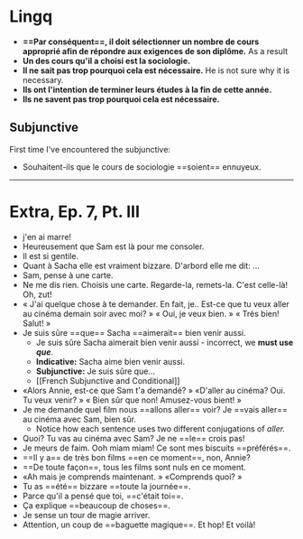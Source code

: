 # Lingq
- **==Par conséquent==, il doit sélectionner un nombre de cours approprié afin de répondre aux exigences de son diplôme.**
  As a result
- **Un des cours qu'il a choisi est la sociologie.**
- **Il ne sait pas trop pourquoi cela est nécessaire.**
  He is not sure why it is necessary.
- **Ils ont l'intention de terminer leurs études à la fin de cette année.**
- **Ils ne savent pas trop pourquoi cela est nécessaire.**
## Subjunctive
First time I've encountered the subjunctive: 
- Souhaitent-ils que le cours de sociologie ==soient== ennuyeux.
---
# Extra, Ep. 7, Pt. III
- j'en ai marre!
- Heureusement que Sam est là pour me consoler.
- Il est si gentile.
- Quant à Sacha elle est vraiment bizzare. D'arbord elle me dit: ...
- Sam, pense à une carte.
- Ne me dis rien. Choisis une carte. Regarde-la, remets-la. C'est celle-là! Oh, zut!
- « J'ai quelque chose à te demander. En fait, je.. Est-ce que tu veux aller au cinéma demain soir avec moi? » « Oui, je veux bien. » « Très bien! Salut! »
- Je suis sûre ==que== Sacha ==aimerait== bien venir aussi.
	- Je suis sûre Sacha aimerait bien venir aussi - incorrect, we **must use *que***.
	- **Indicative:** Sacha aime bien venir aussi.
	- **Subjunctive:** Je suis sûre que...
	- [[French Subjunctive and Conditional]]
- «Alors Annie, est-ce que Sam t'a demandé? » «D'aller au cinéma? Oui. Tu veux venir? » « Bien sûr que non! Amusez-vous bient! »
- Je me demande quel film nous ==allons aller== voir? Je ==vais aller== au cinéma avec Sam, bien sûr.
	- Notice how each sentence uses two different conjugations of *aller.*
- Quoi? Tu vas au cinéma avec Sam? Je ne ==le== crois pas!
- Je meurs de faim. Ooh miam miam! Ce sont mes biscuits ==préférés==.
- ==Il y a== de très bon films ==en ce moment==, non, Annie?
- ==De toute façon==, tous les films sont nuls en ce moment.
- «Ah mais je comprends maintenant. » «Comprends quoi? »
- Tu as ==été== bizzare ==toute la journée==.
- Parce qu'il a pensé que toi, ==c'était toi==.
- Ça explique ==beaucoup de choses==.
- Je sense un tour de magie arriver.
- Attention, un coup de ==baguette magique==. Et hop! Et voilà!